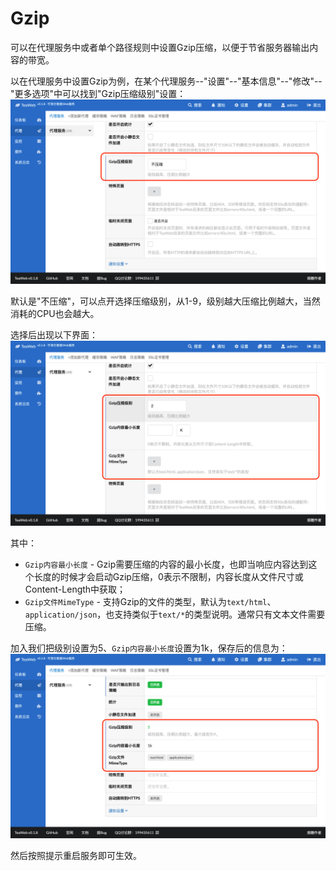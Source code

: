 # Gzip
可以在代理服务中或者单个路径规则中设置Gzip压缩，以便于节省服务器输出内容的带宽。

以在代理服务中设置Gzip为例，在某个代理服务--"设置"--"基本信息"--"修改"--"更多选项"中可以找到"Gzip压缩级别"设置：
![gzip.png](gzip.png)

默认是"不压缩"，可以点开选择压缩级别，从1-9，级别越大压缩比例越大，当然消耗的CPU也会越大。

选择后出现以下界面：
![gzip2.png](gzip2.png)

其中：
* `Gzip内容最小长度` - Gzip需要压缩的内容的最小长度，也即当响应内容达到这个长度的时候才会启动Gzip压缩，0表示不限制，内容长度从文件尺寸或Content-Length中获取；
* `Gzip文件MimeType` - 支持Gzip的文件的类型，默认为`text/html`、`application/json`，也支持类似于`text/*`的类型说明。通常只有文本文件需要压缩。

加入我们把级别设置为5、`Gzip内容最小长度`设置为1k，保存后的信息为：
![gzip3.png](gzip3.png)

然后按照提示重启服务即可生效。